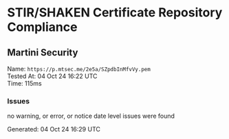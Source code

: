 # STIR/SHAKEN Certificate Repository Compliance

## Martini Security

Name: `https://p.mtsec.me/2e5a/SZpdbInMfvVy.pem`\
Tested At: 04 Oct 24 16:22 UTC\
Time: 115ms

### Issues

no warning, or error, or notice date level issues were found

Generated: 04 Oct 24 16:29 UTC